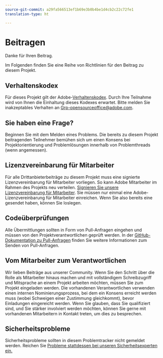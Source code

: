 ```yaml
---
source-git-commit: a29fa566513ef1b69e3b0b4be1d4cb2c22c72fe1
translation-type: ht

---
```

# Beitragen

Danke für Ihren Beitrag.

Im Folgenden finden Sie eine Reihe von Richtlinien für den Beitrag zu diesem Projekt.

## Verhaltenskodex

Für dieses Projekt gilt der Adobe-[Verhaltenskodex](code-of-conduct.md). Durch Ihre Teilnahme wird von Ihnen die Einhaltung dieses Kodexes erwartet. Bitte melden Sie inakzeptables Verhalten an [Grp-opensourceoffice@adobe.com](mailto:Grp-opensourceoffice@adobe.com).

## Sie haben eine Frage?

Beginnen Sie mit dem Melden eines Problems. Die bereits zu diesem Projekt beitragenden Teilnehmer bemühen sich um einen Konsens bei Projektorientierung und Problemlösungen innerhalb von Problemthreads (wenn angemessen).

## Lizenzvereinbarung für Mitarbeiter

Für alle Drittanbieterbeiträge zu diesem Projekt muss eine signierte Lizenzvereinbarung für Mitarbeiter vorliegen. So kann Adobe Mitarbeiter im Rahmen des Projekts neu verteilen. [Signieren Sie unsere Lizenzvereinbarung für Mitarbeiter](http://opensource.adobe.com/cla.html). Sie müssen nur einmal eine Adobe-Lizenzvereinbarung für Mitarbeiter einreichen. Wenn Sie also bereits eine gesendet haben, können Sie loslegen.

## Codeüberprüfungen

Alle Übermittlungen sollten in Form von Pull-Anfragen eingehen und müssen von den Projektverantwortlichen geprüft werden. In der [GitHub-Dokumentation zu Pull-Anfragen](https://help.github.com/de/github/collaborating-with-issues-and-pull-requests/about-pull-requests)
finden Sie weitere Informationen zum Senden von Pull-Anfragen.

<!--
Lastly, please follow the [pull request template](PULL_REQUEST_TEMPLATE.md) when
submitting a pull request!
-->

## Vom Mitarbeiter zum Verantwortlichen

Wir lieben Beiträge aus unserer Community. Wenn Sie den Schritt über die Rolle als Mitarbeiter hinaus machen und mit vollständigem Schreibzugriff und Mitsprache an einem Projekt arbeiten möchten, müssen Sie zum Projekt eingeladen werden. Die vorhandenen Verantwortlichen verwenden einen internen Nominierungsprozess, bei dem ein Konsens erreicht werden muss (wobei Schweigen einer Zustimmung gleichkommt), bevor Einladungen eingereicht werden. Wenn Sie glauben, dass Sie qualifiziert sind, und Sie stärker involviert werden möchten, können Sie gerne mit vorhandenen Mitarbeitern in Kontakt treten, um dies zu besprechen.

## Sicherheitsprobleme

Sicherheitsprobleme sollten in diesem Problemtracker nicht gemeldet werden. Reichen Sie [Probleme stattdessen bei unseren Sicherheitsexperten ein.](https://helpx.adobe.com/de/security/alertus.html)
